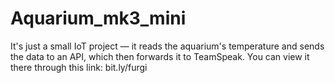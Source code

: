 # Aquarium_mk3_mini
It's just a small IoT project — it reads the aquarium's temperature and sends the data to an API, which then forwards it to TeamSpeak. You can view it there through this link: bit.ly/furgi
